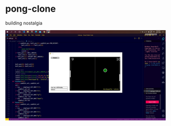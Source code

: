 # pong-clone
building nostalgia 

![alt text](https://github.com/VELVRIX/pong-clone/blob/master/SharedScreenshot.jpg?raw=true)
